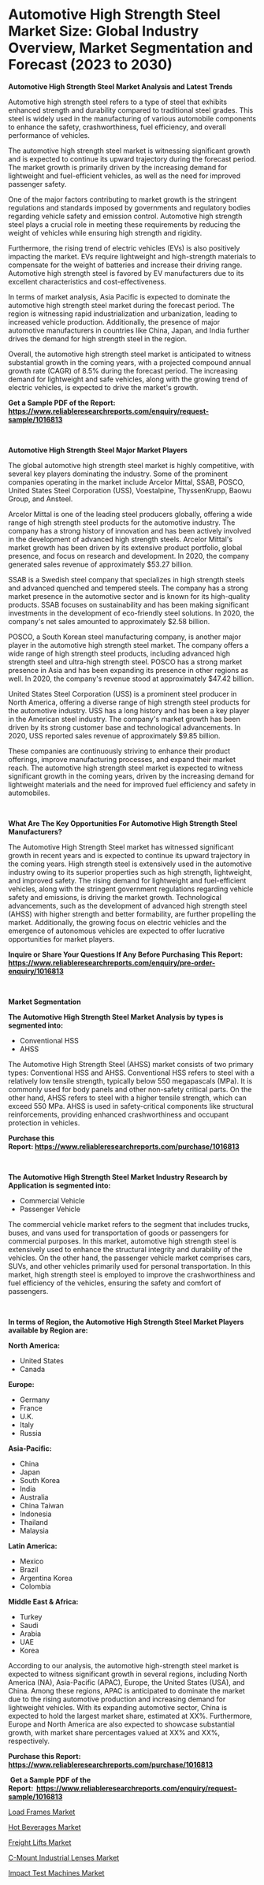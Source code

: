 <p><h1>Automotive High Strength Steel Market Size: Global Industry Overview, Market Segmentation and Forecast (2023 to 2030)</h1></p><p><strong>Automotive High Strength Steel Market Analysis and Latest Trends</strong></p>
<p><p>Automotive high strength steel refers to a type of steel that exhibits enhanced strength and durability compared to traditional steel grades. This steel is widely used in the manufacturing of various automobile components to enhance the safety, crashworthiness, fuel efficiency, and overall performance of vehicles.</p><p>The automotive high strength steel market is witnessing significant growth and is expected to continue its upward trajectory during the forecast period. The market growth is primarily driven by the increasing demand for lightweight and fuel-efficient vehicles, as well as the need for improved passenger safety.</p><p>One of the major factors contributing to market growth is the stringent regulations and standards imposed by governments and regulatory bodies regarding vehicle safety and emission control. Automotive high strength steel plays a crucial role in meeting these requirements by reducing the weight of vehicles while ensuring high strength and rigidity.</p><p>Furthermore, the rising trend of electric vehicles (EVs) is also positively impacting the market. EVs require lightweight and high-strength materials to compensate for the weight of batteries and increase their driving range. Automotive high strength steel is favored by EV manufacturers due to its excellent characteristics and cost-effectiveness.</p><p>In terms of market analysis, Asia Pacific is expected to dominate the automotive high strength steel market during the forecast period. The region is witnessing rapid industrialization and urbanization, leading to increased vehicle production. Additionally, the presence of major automotive manufacturers in countries like China, Japan, and India further drives the demand for high strength steel in the region.</p><p>Overall, the automotive high strength steel market is anticipated to witness substantial growth in the coming years, with a projected compound annual growth rate (CAGR) of 8.5% during the forecast period. The increasing demand for lightweight and safe vehicles, along with the growing trend of electric vehicles, is expected to drive the market's growth.</p></p>
<p><strong>Get a Sample PDF of the Report:&nbsp; <a href="https://www.reliableresearchreports.com/enquiry/request-sample/1016813">https://www.reliableresearchreports.com/enquiry/request-sample/1016813</a></strong></p>
<p>&nbsp;</p>
<p><strong>Automotive High Strength Steel Major Market Players</strong></p>
<p><p>The global automotive high strength steel market is highly competitive, with several key players dominating the industry. Some of the prominent companies operating in the market include Arcelor Mittal, SSAB, POSCO, United States Steel Corporation (USS), Voestalpine, ThyssenKrupp, Baowu Group, and Ansteel.</p><p>Arcelor Mittal is one of the leading steel producers globally, offering a wide range of high strength steel products for the automotive industry. The company has a strong history of innovation and has been actively involved in the development of advanced high strength steels. Arcelor Mittal's market growth has been driven by its extensive product portfolio, global presence, and focus on research and development. In 2020, the company generated sales revenue of approximately $53.27 billion.</p><p>SSAB is a Swedish steel company that specializes in high strength steels and advanced quenched and tempered steels. The company has a strong market presence in the automotive sector and is known for its high-quality products. SSAB focuses on sustainability and has been making significant investments in the development of eco-friendly steel solutions. In 2020, the company's net sales amounted to approximately $2.58 billion.</p><p>POSCO, a South Korean steel manufacturing company, is another major player in the automotive high strength steel market. The company offers a wide range of high strength steel products, including advanced high strength steel and ultra-high strength steel. POSCO has a strong market presence in Asia and has been expanding its presence in other regions as well. In 2020, the company's revenue stood at approximately $47.42 billion.</p><p>United States Steel Corporation (USS) is a prominent steel producer in North America, offering a diverse range of high strength steel products for the automotive industry. USS has a long history and has been a key player in the American steel industry. The company's market growth has been driven by its strong customer base and technological advancements. In 2020, USS reported sales revenue of approximately $9.85 billion.</p><p>These companies are continuously striving to enhance their product offerings, improve manufacturing processes, and expand their market reach. The automotive high strength steel market is expected to witness significant growth in the coming years, driven by the increasing demand for lightweight materials and the need for improved fuel efficiency and safety in automobiles.</p></p>
<p>&nbsp;</p>
<p><strong>What Are The Key Opportunities For Automotive High Strength Steel Manufacturers?</strong></p>
<p><p>The Automotive High Strength Steel market has witnessed significant growth in recent years and is expected to continue its upward trajectory in the coming years. High strength steel is extensively used in the automotive industry owing to its superior properties such as high strength, lightweight, and improved safety. The rising demand for lightweight and fuel-efficient vehicles, along with the stringent government regulations regarding vehicle safety and emissions, is driving the market growth. Technological advancements, such as the development of advanced high strength steel (AHSS) with higher strength and better formability, are further propelling the market. Additionally, the growing focus on electric vehicles and the emergence of autonomous vehicles are expected to offer lucrative opportunities for market players.</p></p>
<p><strong>Inquire or Share Your Questions If Any Before Purchasing This Report: <a href="https://www.reliableresearchreports.com/enquiry/pre-order-enquiry/1016813">https://www.reliableresearchreports.com/enquiry/pre-order-enquiry/1016813</a></strong></p>
<p>&nbsp;</p>
<p><strong>Market Segmentation</strong></p>
<p><strong>The Automotive High Strength Steel Market Analysis by types is segmented into:</strong></p>
<p><ul><li>Conventional HSS</li><li>AHSS</li></ul></p>
<p><p>The Automotive High Strength Steel (AHSS) market consists of two primary types: Conventional HSS and AHSS. Conventional HSS refers to steel with a relatively low tensile strength, typically below 550 megapascals (MPa). It is commonly used for body panels and other non-safety critical parts. On the other hand, AHSS refers to steel with a higher tensile strength, which can exceed 550 MPa. AHSS is used in safety-critical components like structural reinforcements, providing enhanced crashworthiness and occupant protection in vehicles.</p></p>
<p><strong>Purchase this Report:&nbsp;<a href="https://www.reliableresearchreports.com/purchase/1016813">https://www.reliableresearchreports.com/purchase/1016813</a></strong></p>
<p>&nbsp;</p>
<p><strong>The Automotive High Strength Steel Market Industry Research by Application is segmented into:</strong></p>
<p><ul><li>Commercial Vehicle</li><li>Passenger Vehicle</li></ul></p>
<p><p>The commercial vehicle market refers to the segment that includes trucks, buses, and vans used for transportation of goods or passengers for commercial purposes. In this market, automotive high strength steel is extensively used to enhance the structural integrity and durability of the vehicles. On the other hand, the passenger vehicle market comprises cars, SUVs, and other vehicles primarily used for personal transportation. In this market, high strength steel is employed to improve the crashworthiness and fuel efficiency of the vehicles, ensuring the safety and comfort of passengers.</p></p>
<p>&nbsp;</p>
<p><strong>In terms of Region, the Automotive High Strength Steel Market Players available by Region are:</strong></p>
<p>
    <p> <strong> North America: </strong>
        <ul>
            <li>United States</li>
            <li>Canada</li>
        </ul>
        </p> 
    <p> <strong> Europe: </strong>
        <ul>
            <li>Germany</li>
            <li>France</li>
            <li>U.K.</li>
            <li>Italy</li>
            <li>Russia</li>
        </ul>
        </p> 
    <p> <strong> Asia-Pacific: </strong>
        <ul>
            <li>China</li>
            <li>Japan</li>
            <li>South Korea</li>
            <li>India</li>
            <li>Australia</li>
            <li>China Taiwan</li>
            <li>Indonesia</li>
            <li>Thailand</li>
            <li>Malaysia</li>
        </ul>
        </p> 
    <p> <strong> Latin America: </strong>
        <ul>
            <li>Mexico</li>
            <li>Brazil</li>
            <li>Argentina Korea</li>
            <li>Colombia</li>
        </ul>
        </p> 
    <p> <strong> Middle East & Africa: </strong>
        <ul>
            <li>Turkey</li>
            <li>Saudi</li>
            <li>Arabia</li>
            <li>UAE</li>
            <li>Korea</li>
        </ul>
    </p>
    </p>
<p><p>According to our analysis, the automotive high-strength steel market is expected to witness significant growth in several regions, including North America (NA), Asia-Pacific (APAC), Europe, the United States (USA), and China. Among these regions, APAC is anticipated to dominate the market due to the rising automotive production and increasing demand for lightweight vehicles. With its expanding automotive sector, China is expected to hold the largest market share, estimated at XX%. Furthermore, Europe and North America are also expected to showcase substantial growth, with market share percentages valued at XX% and XX%, respectively.</p></p>
<p><strong>Purchase this Report: <a href="https://www.reliableresearchreports.com/purchase/1016813">https://www.reliableresearchreports.com/purchase/1016813</a></strong></p>
<p>&nbsp;<strong>Get a Sample PDF of the Report:&nbsp;&nbsp;<a href="https://www.reliableresearchreports.com/enquiry/request-sample/1016813">https://www.reliableresearchreports.com/enquiry/request-sample/1016813</a></strong></p>
<p><strong></strong></p>
<p><p><a href="https://medium.com/@jettiejohns/load-frames-market-exploring-market-share-market-trends-and-future-growth-2a6d94fbac1e">Load Frames Market</a></p><p><a href="https://www.linkedin.com/pulse/hot-beverages-market-size-share-amp-trends-analysis-report-3yile/">Hot Beverages Market</a></p><p><a href="https://www.linkedin.com/pulse/freight-lifts-market-research-report-unlocks-analysis-pepbe/">Freight Lifts Market</a></p><p><a href="https://www.linkedin.com/pulse/c-mount-industrial-lenses-market-insights-players-forecast-bptte/">C-Mount Industrial Lenses Market</a></p><p><a href="https://medium.com/@danesanford_55006/analyzing-impact-test-machines-market-global-industry-perspective-and-forecast-2023-to-2030-71f1e920c71f">Impact Test Machines Market</a></p></p>